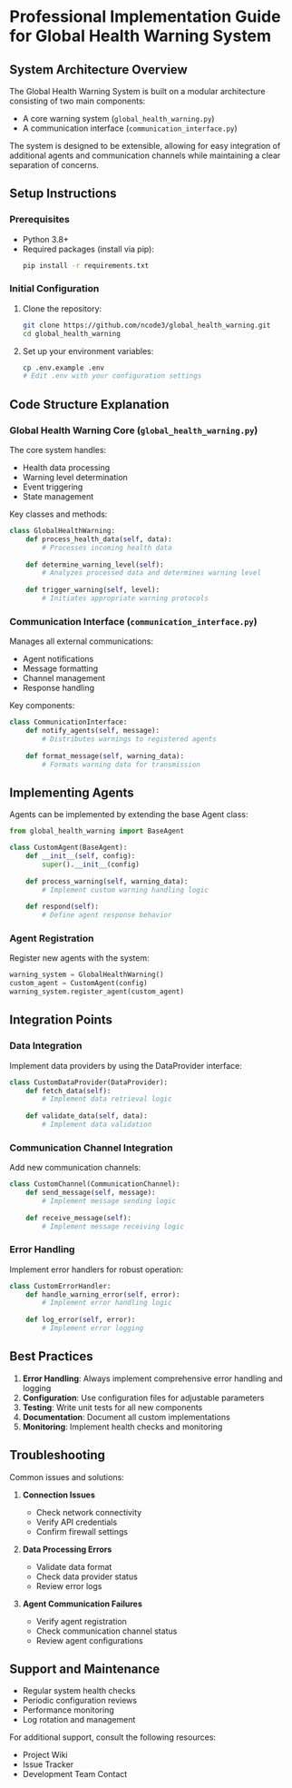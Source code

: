 # Professional Implementation Guide for Global Health Warning System

## System Architecture Overview

The Global Health Warning System is built on a modular architecture consisting of two main components:
- A core warning system (`global_health_warning.py`)
- A communication interface (`communication_interface.py`)

The system is designed to be extensible, allowing for easy integration of additional agents and communication channels while maintaining a clear separation of concerns.

## Setup Instructions

### Prerequisites
- Python 3.8+
- Required packages (install via pip):
  ```bash
  pip install -r requirements.txt
  ```

### Initial Configuration
1. Clone the repository:
   ```bash
   git clone https://github.com/ncode3/global_health_warning.git
   cd global_health_warning
   ```

2. Set up your environment variables:
   ```bash
   cp .env.example .env
   # Edit .env with your configuration settings
   ```

## Code Structure Explanation

### Global Health Warning Core (`global_health_warning.py`)
The core system handles:
- Health data processing
- Warning level determination
- Event triggering
- State management

Key classes and methods:
```python
class GlobalHealthWarning:
    def process_health_data(self, data):
        # Processes incoming health data
        
    def determine_warning_level(self):
        # Analyzes processed data and determines warning level
        
    def trigger_warning(self, level):
        # Initiates appropriate warning protocols
```

### Communication Interface (`communication_interface.py`)
Manages all external communications:
- Agent notifications
- Message formatting
- Channel management
- Response handling

Key components:
```python
class CommunicationInterface:
    def notify_agents(self, message):
        # Distributes warnings to registered agents
        
    def format_message(self, warning_data):
        # Formats warning data for transmission
```

## Implementing Agents

Agents can be implemented by extending the base Agent class:

```python
from global_health_warning import BaseAgent

class CustomAgent(BaseAgent):
    def __init__(self, config):
        super().__init__(config)
        
    def process_warning(self, warning_data):
        # Implement custom warning handling logic
        
    def respond(self):
        # Define agent response behavior
```

### Agent Registration
Register new agents with the system:

```python
warning_system = GlobalHealthWarning()
custom_agent = CustomAgent(config)
warning_system.register_agent(custom_agent)
```

## Integration Points

### Data Integration
Implement data providers by using the DataProvider interface:

```python
class CustomDataProvider(DataProvider):
    def fetch_data(self):
        # Implement data retrieval logic
        
    def validate_data(self, data):
        # Implement data validation
```

### Communication Channel Integration
Add new communication channels:

```python
class CustomChannel(CommunicationChannel):
    def send_message(self, message):
        # Implement message sending logic
        
    def receive_message(self):
        # Implement message receiving logic
```

### Error Handling
Implement error handlers for robust operation:

```python
class CustomErrorHandler:
    def handle_warning_error(self, error):
        # Implement error handling logic
        
    def log_error(self, error):
        # Implement error logging
```

## Best Practices

1. **Error Handling**: Always implement comprehensive error handling and logging
2. **Configuration**: Use configuration files for adjustable parameters
3. **Testing**: Write unit tests for all new components
4. **Documentation**: Document all custom implementations
5. **Monitoring**: Implement health checks and monitoring

## Troubleshooting

Common issues and solutions:

1. **Connection Issues**
   - Check network connectivity
   - Verify API credentials
   - Confirm firewall settings

2. **Data Processing Errors**
   - Validate data format
   - Check data provider status
   - Review error logs

3. **Agent Communication Failures**
   - Verify agent registration
   - Check communication channel status
   - Review agent configurations

## Support and Maintenance

- Regular system health checks
- Periodic configuration reviews
- Performance monitoring
- Log rotation and management

For additional support, consult the following resources:
- Project Wiki
- Issue Tracker
- Development Team Contact
